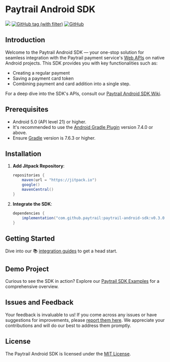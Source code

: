 # Paytrail Android SDK

[![](https://jitpack.io/v/paytrail/paytrail-android-sdk.svg)](https://jitpack.io/#paytrail/paytrail-android-sdk)
[![GitHub tag (with filter)](https://img.shields.io/github/v/tag/paytrail/paytrail-android-sdk)](https://github.com/paytrail/paytrail-android-sdk/releases)
[![GitHub](https://img.shields.io/github/license/paytrail/paytrail-android-sdk)]((https://github.com/paytrail/paytrail-android-sdk/blob/main/LICENSE))
## Introduction

Welcome to the Paytrail Android SDK — your one-stop solution for seamless integration with the Paytrail payment service's [Web APIs](https://docs.paytrail.com/#/?id=paytrail-payment-api) on native Android projects. This SDK provides you with key functionalities such as:

- Creating a regular payment
- Saving a payment card token
- Combining payment and card addition into a single step.

For a deep dive into the SDK's APIs, consult our [Paytrail Android SDK Wiki](https://github.com/paytrail/paytrail-android-sdk/wiki).

## Prerequisites

- Android 5.0 (API level 21) or higher.
- It's recommended to use the [Android Gradle Plugin](https://developer.android.com/studio/releases/gradle-plugin) version 7.4.0 or above.
- Ensure [Gradle](https://gradle.org/releases/) version is 7.6.3 or higher.

## Installation

1. **Add Jitpack Repository**:

   ```groovy
   repositories {  
       maven(url = "https://jitpack.io")
       google()  
       mavenCentral()
   }
   ```

2. **Integrate the SDK**:

   ```groovy
   dependencies {
       implementation("com.github.paytrail:paytrail-android-sdk:v0.3.0-beta")
   }
   ```

## Getting Started

Dive into our 📚 [integration guides](https://github.com/paytrail/paytrail-android-sdk/wiki/Let's-start) to get a head start.

## Demo Project

Curious to see the SDK in action? Explore our [Paytrail SDK Examples](https://github.com/paytrail/paytrail-android-sdk/tree/main/demo-app) for a comprehensive overview.

## Issues and Feedback

Your feedback is invaluable to us! If you come across any issues or have suggestions for improvements, please [report them here](https://github.com/paytrail/paytrail-android-sdk/issues). We appreciate your contributions and will do our best to address them promptly.

## License

The Paytrail Android SDK is licensed under the [MIT License](https://github.com/paytrail/paytrail-android-sdk/blob/main/LICENSE).
